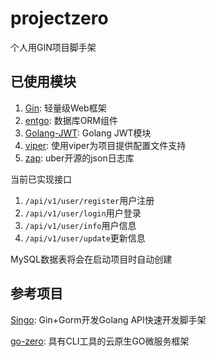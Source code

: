 # projectzero 
个人用GIN项目脚手架

## 已使用模块

1. [Gin](https://github.com/gin-gonic/gin): 轻量级Web框架
2. [entgo](https://github.com/ent/ent): 数据库ORM组件
3. [Golang-JWT](https://github.com/golang-jwt/jwt): Golang JWT模块
4. [viper](https://github.com/spf13/viper): 使用viper为项目提供配置文件支持
5. [zap](https://github.com/uber-go/zap): uber开源的json日志库


当前已实现接口
1. ```/api/v1/user/register```用户注册
2. ```/api/v1/user/login```用户登录
3. ```/api/v1/user/info```用户信息
4. ```/api/v1/user/update```更新信息

MySQL数据表将会在启动项目时自动创建

## 参考项目
[Singo](https://github.com/gourouting/singo): Gin+Gorm开发Golang API快速开发脚手架

[go-zero](https://github.com/zeromicro/go-zero): 具有CLI工具的云原生GO微服务框架
